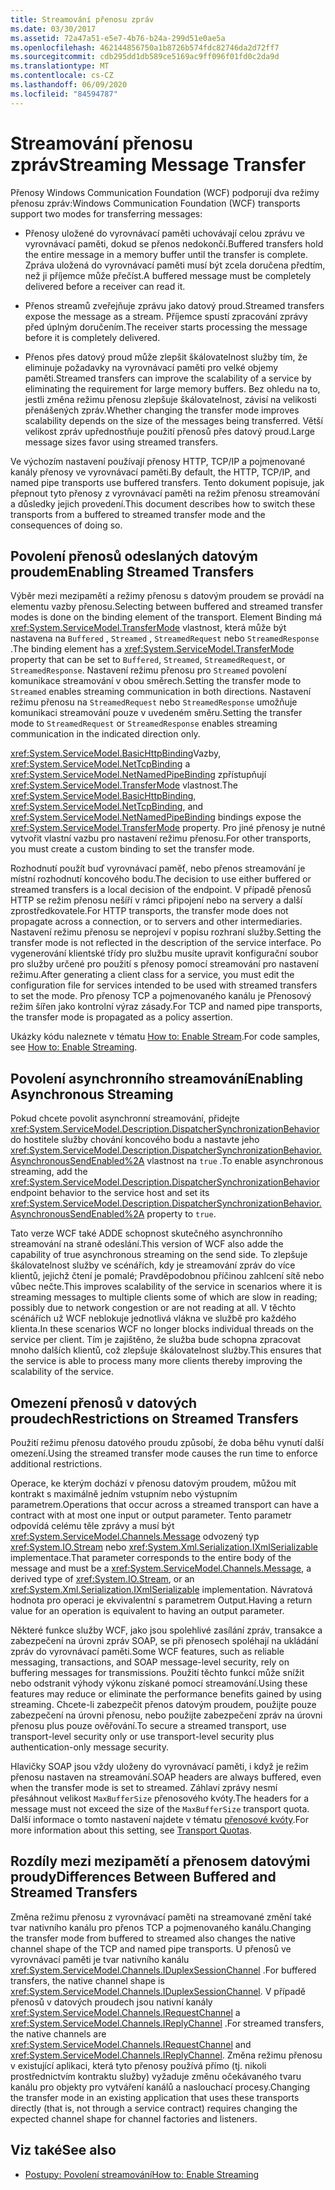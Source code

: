 ```yaml
---
title: Streamování přenosu zpráv
ms.date: 03/30/2017
ms.assetid: 72a47a51-e5e7-4b76-b24a-299d51e0ae5a
ms.openlocfilehash: 462144856750a1b8726b574fdc82746da2d72ff7
ms.sourcegitcommit: cdb295dd1db589ce5169ac9ff096f01fd0c2da9d
ms.translationtype: MT
ms.contentlocale: cs-CZ
ms.lasthandoff: 06/09/2020
ms.locfileid: "84594787"
---
```

# <a name="streaming-message-transfer"></a><span data-ttu-id="de8a6-102">Streamování přenosu zpráv</span><span class="sxs-lookup"><span data-stu-id="de8a6-102">Streaming Message Transfer</span></span>
<span data-ttu-id="de8a6-103">Přenosy Windows Communication Foundation (WCF) podporují dva režimy přenosu zpráv:</span><span class="sxs-lookup"><span data-stu-id="de8a6-103">Windows Communication Foundation (WCF) transports support two modes for transferring messages:</span></span>  
  
- <span data-ttu-id="de8a6-104">Přenosy uložené do vyrovnávací paměti uchovávají celou zprávu ve vyrovnávací paměti, dokud se přenos nedokončí.</span><span class="sxs-lookup"><span data-stu-id="de8a6-104">Buffered transfers hold the entire message in a memory buffer until the transfer is complete.</span></span> <span data-ttu-id="de8a6-105">Zpráva uložená do vyrovnávací paměti musí být zcela doručena předtím, než ji příjemce může přečíst.</span><span class="sxs-lookup"><span data-stu-id="de8a6-105">A buffered message must be completely delivered before a receiver can read it.</span></span>  
  
- <span data-ttu-id="de8a6-106">Přenos streamů zveřejňuje zprávu jako datový proud.</span><span class="sxs-lookup"><span data-stu-id="de8a6-106">Streamed transfers expose the message as a stream.</span></span> <span data-ttu-id="de8a6-107">Příjemce spustí zpracování zprávy před úplným doručením.</span><span class="sxs-lookup"><span data-stu-id="de8a6-107">The receiver starts processing the message before it is completely delivered.</span></span>  
  
- <span data-ttu-id="de8a6-108">Přenos přes datový proud může zlepšit škálovatelnost služby tím, že eliminuje požadavky na vyrovnávací paměti pro velké objemy paměti.</span><span class="sxs-lookup"><span data-stu-id="de8a6-108">Streamed transfers can improve the scalability of a service by eliminating the requirement for large memory buffers.</span></span> <span data-ttu-id="de8a6-109">Bez ohledu na to, jestli změna režimu přenosu zlepšuje škálovatelnost, závisí na velikosti přenášených zpráv.</span><span class="sxs-lookup"><span data-stu-id="de8a6-109">Whether changing the transfer mode improves scalability depends on the size of the messages being transferred.</span></span> <span data-ttu-id="de8a6-110">Větší velikost zpráv upřednostňuje použití přenosů přes datový proud.</span><span class="sxs-lookup"><span data-stu-id="de8a6-110">Large message sizes favor using streamed transfers.</span></span>  
  
 <span data-ttu-id="de8a6-111">Ve výchozím nastavení používají přenosy HTTP, TCP/IP a pojmenované kanály přenosy ve vyrovnávací paměti.</span><span class="sxs-lookup"><span data-stu-id="de8a6-111">By default, the HTTP, TCP/IP, and named pipe transports use buffered transfers.</span></span> <span data-ttu-id="de8a6-112">Tento dokument popisuje, jak přepnout tyto přenosy z vyrovnávací paměti na režim přenosu streamování a důsledky jejich provedení.</span><span class="sxs-lookup"><span data-stu-id="de8a6-112">This document describes how to switch these transports from a buffered to streamed transfer mode and the consequences of doing so.</span></span>  
  
## <a name="enabling-streamed-transfers"></a><span data-ttu-id="de8a6-113">Povolení přenosů odeslaných datovým proudem</span><span class="sxs-lookup"><span data-stu-id="de8a6-113">Enabling Streamed Transfers</span></span>  
 <span data-ttu-id="de8a6-114">Výběr mezi mezipamětí a režimy přenosu s datovým proudem se provádí na elementu vazby přenosu.</span><span class="sxs-lookup"><span data-stu-id="de8a6-114">Selecting between buffered and streamed transfer modes is done on the binding element of the transport.</span></span> <span data-ttu-id="de8a6-115">Element Binding má <xref:System.ServiceModel.TransferMode> vlastnost, která může být nastavena na `Buffered` , `Streamed` , `StreamedRequest` nebo `StreamedResponse` .</span><span class="sxs-lookup"><span data-stu-id="de8a6-115">The binding element has a <xref:System.ServiceModel.TransferMode> property that can be set to `Buffered`, `Streamed`, `StreamedRequest`, or `StreamedResponse`.</span></span> <span data-ttu-id="de8a6-116">Nastavení režimu přenosu pro `Streamed` povolení komunikace streamování v obou směrech.</span><span class="sxs-lookup"><span data-stu-id="de8a6-116">Setting the transfer mode to `Streamed` enables streaming communication in both directions.</span></span> <span data-ttu-id="de8a6-117">Nastavení režimu přenosu na `StreamedRequest` nebo `StreamedResponse` umožňuje komunikaci streamování pouze v uvedeném směru.</span><span class="sxs-lookup"><span data-stu-id="de8a6-117">Setting the transfer mode to `StreamedRequest` or `StreamedResponse` enables streaming communication in the indicated direction only.</span></span>  
  
 <span data-ttu-id="de8a6-118"><xref:System.ServiceModel.BasicHttpBinding>Vazby, <xref:System.ServiceModel.NetTcpBinding> a <xref:System.ServiceModel.NetNamedPipeBinding> zpřístupňují <xref:System.ServiceModel.TransferMode> vlastnost.</span><span class="sxs-lookup"><span data-stu-id="de8a6-118">The <xref:System.ServiceModel.BasicHttpBinding>, <xref:System.ServiceModel.NetTcpBinding>, and <xref:System.ServiceModel.NetNamedPipeBinding> bindings expose the <xref:System.ServiceModel.TransferMode> property.</span></span> <span data-ttu-id="de8a6-119">Pro jiné přenosy je nutné vytvořit vlastní vazbu pro nastavení režimu přenosu.</span><span class="sxs-lookup"><span data-stu-id="de8a6-119">For other transports, you must create a custom binding to set the transfer mode.</span></span>  
  
 <span data-ttu-id="de8a6-120">Rozhodnutí použít buď vyrovnávací paměť, nebo přenos streamování je místní rozhodnutí koncového bodu.</span><span class="sxs-lookup"><span data-stu-id="de8a6-120">The decision to use either buffered or streamed transfers is a local decision of the endpoint.</span></span> <span data-ttu-id="de8a6-121">V případě přenosů HTTP se režim přenosu nešíří v rámci připojení nebo na servery a další zprostředkovatele.</span><span class="sxs-lookup"><span data-stu-id="de8a6-121">For HTTP transports, the transfer mode does not propagate across a connection, or to servers and other intermediaries.</span></span> <span data-ttu-id="de8a6-122">Nastavení režimu přenosu se neprojeví v popisu rozhraní služby.</span><span class="sxs-lookup"><span data-stu-id="de8a6-122">Setting the transfer mode is not reflected in the description of the service interface.</span></span> <span data-ttu-id="de8a6-123">Po vygenerování klientské třídy pro službu musíte upravit konfigurační soubor pro služby určené pro použití s přenosy pomocí streamování pro nastavení režimu.</span><span class="sxs-lookup"><span data-stu-id="de8a6-123">After generating a client class for a service, you must edit the configuration file for services intended to be used with streamed transfers to set the mode.</span></span> <span data-ttu-id="de8a6-124">Pro přenosy TCP a pojmenovaného kanálu je Přenosový režim šířen jako kontrolní výraz zásady.</span><span class="sxs-lookup"><span data-stu-id="de8a6-124">For TCP and named pipe transports, the transfer mode is propagated as a policy assertion.</span></span>  
  
 <span data-ttu-id="de8a6-125">Ukázky kódu naleznete v tématu [How to: Enable Stream](how-to-enable-streaming.md).</span><span class="sxs-lookup"><span data-stu-id="de8a6-125">For code samples, see [How to: Enable Streaming](how-to-enable-streaming.md).</span></span>  
  
## <a name="enabling-asynchronous-streaming"></a><span data-ttu-id="de8a6-126">Povolení asynchronního streamování</span><span class="sxs-lookup"><span data-stu-id="de8a6-126">Enabling Asynchronous Streaming</span></span>  
 <span data-ttu-id="de8a6-127">Pokud chcete povolit asynchronní streamování, přidejte <xref:System.ServiceModel.Description.DispatcherSynchronizationBehavior> do hostitele služby chování koncového bodu a nastavte jeho <xref:System.ServiceModel.Description.DispatcherSynchronizationBehavior.AsynchronousSendEnabled%2A> vlastnost na `true` .</span><span class="sxs-lookup"><span data-stu-id="de8a6-127">To enable asynchronous streaming, add the  <xref:System.ServiceModel.Description.DispatcherSynchronizationBehavior> endpoint behavior to the service host and set its <xref:System.ServiceModel.Description.DispatcherSynchronizationBehavior.AsynchronousSendEnabled%2A> property to `true`.</span></span>  
  
 <span data-ttu-id="de8a6-128">Tato verze WCF také ADDE schopnost skutečného asynchronního streamování na straně odeslání.</span><span class="sxs-lookup"><span data-stu-id="de8a6-128">This version of WCF also adde the capability of true asynchronous streaming on the send side.</span></span> <span data-ttu-id="de8a6-129">To zlepšuje škálovatelnost služby ve scénářích, kdy je streamování zpráv do více klientů, jejichž čtení je pomalé; Pravděpodobnou příčinou zahlcení sítě nebo vůbec nečte.</span><span class="sxs-lookup"><span data-stu-id="de8a6-129">This improves scalability of the service in scenarios where it is streaming messages to multiple clients some of which are slow in reading; possibly due to network congestion or are not reading at all.</span></span> <span data-ttu-id="de8a6-130">V těchto scénářích už WCF neblokuje jednotlivá vlákna ve službě pro každého klienta.</span><span class="sxs-lookup"><span data-stu-id="de8a6-130">In these scenarios WCF no longer blocks individual threads on the service per client.</span></span> <span data-ttu-id="de8a6-131">Tím je zajištěno, že služba bude schopna zpracovat mnoho dalších klientů, což zlepšuje škálovatelnost služby.</span><span class="sxs-lookup"><span data-stu-id="de8a6-131">This ensures that the service is able to process many more clients thereby improving the scalability of the service.</span></span>  
  
## <a name="restrictions-on-streamed-transfers"></a><span data-ttu-id="de8a6-132">Omezení přenosů v datových proudech</span><span class="sxs-lookup"><span data-stu-id="de8a6-132">Restrictions on Streamed Transfers</span></span>  
 <span data-ttu-id="de8a6-133">Použití režimu přenosu datového proudu způsobí, že doba běhu vynutí další omezení.</span><span class="sxs-lookup"><span data-stu-id="de8a6-133">Using the streamed transfer mode causes the run time to enforce additional restrictions.</span></span>  
  
 <span data-ttu-id="de8a6-134">Operace, ke kterým dochází v přenosu datovým proudem, můžou mít kontrakt s maximálně jedním vstupním nebo výstupním parametrem.</span><span class="sxs-lookup"><span data-stu-id="de8a6-134">Operations that occur across a streamed transport can have a contract with at most one input or output parameter.</span></span> <span data-ttu-id="de8a6-135">Tento parametr odpovídá celému těle zprávy a musí být <xref:System.ServiceModel.Channels.Message> odvozený typ <xref:System.IO.Stream> nebo <xref:System.Xml.Serialization.IXmlSerializable> implementace.</span><span class="sxs-lookup"><span data-stu-id="de8a6-135">That parameter corresponds to the entire body of the message and must be a <xref:System.ServiceModel.Channels.Message>, a derived type of <xref:System.IO.Stream>, or an <xref:System.Xml.Serialization.IXmlSerializable> implementation.</span></span> <span data-ttu-id="de8a6-136">Návratová hodnota pro operaci je ekvivalentní s parametrem Output.</span><span class="sxs-lookup"><span data-stu-id="de8a6-136">Having a return value for an operation is equivalent to having an output parameter.</span></span>  
  
 <span data-ttu-id="de8a6-137">Některé funkce služby WCF, jako jsou spolehlivé zasílání zpráv, transakce a zabezpečení na úrovni zpráv SOAP, se při přenosech spoléhají na ukládání zpráv do vyrovnávací paměti.</span><span class="sxs-lookup"><span data-stu-id="de8a6-137">Some WCF features, such as reliable messaging, transactions, and SOAP message-level security, rely on buffering messages for transmissions.</span></span> <span data-ttu-id="de8a6-138">Použití těchto funkcí může snížit nebo odstranit výhody výkonu získané pomocí streamování.</span><span class="sxs-lookup"><span data-stu-id="de8a6-138">Using these features may reduce or eliminate the performance benefits gained by using streaming.</span></span> <span data-ttu-id="de8a6-139">Chcete-li zabezpečit přenos datovým proudem, použijte pouze zabezpečení na úrovni přenosu, nebo použijte zabezpečení zpráv na úrovni přenosu plus pouze ověřování.</span><span class="sxs-lookup"><span data-stu-id="de8a6-139">To secure a streamed transport, use transport-level security only or use transport-level security plus authentication-only message security.</span></span>  
  
 <span data-ttu-id="de8a6-140">Hlavičky SOAP jsou vždy uloženy do vyrovnávací paměti, i když je režim přenosu nastaven na streamování.</span><span class="sxs-lookup"><span data-stu-id="de8a6-140">SOAP headers are always buffered, even when the transfer mode is set to streamed.</span></span> <span data-ttu-id="de8a6-141">Záhlaví zprávy nesmí přesáhnout velikost `MaxBufferSize` přenosového kvóty.</span><span class="sxs-lookup"><span data-stu-id="de8a6-141">The headers for a message must not exceed the size of the `MaxBufferSize` transport quota.</span></span> <span data-ttu-id="de8a6-142">Další informace o tomto nastavení najdete v tématu [přenosové kvóty](transport-quotas.md).</span><span class="sxs-lookup"><span data-stu-id="de8a6-142">For more information about this setting, see [Transport Quotas](transport-quotas.md).</span></span>  
  
## <a name="differences-between-buffered-and-streamed-transfers"></a><span data-ttu-id="de8a6-143">Rozdíly mezi mezipamětí a přenosem datovými proudy</span><span class="sxs-lookup"><span data-stu-id="de8a6-143">Differences Between Buffered and Streamed Transfers</span></span>  
 <span data-ttu-id="de8a6-144">Změna režimu přenosu z vyrovnávací paměti na streamované změní také tvar nativního kanálu pro přenos TCP a pojmenovaného kanálu.</span><span class="sxs-lookup"><span data-stu-id="de8a6-144">Changing the transfer mode from buffered to streamed also changes the native channel shape of the TCP and named pipe transports.</span></span> <span data-ttu-id="de8a6-145">U přenosů ve vyrovnávací paměti je tvar nativního kanálu <xref:System.ServiceModel.Channels.IDuplexSessionChannel> .</span><span class="sxs-lookup"><span data-stu-id="de8a6-145">For buffered transfers, the native channel shape is <xref:System.ServiceModel.Channels.IDuplexSessionChannel>.</span></span> <span data-ttu-id="de8a6-146">V případě přenosů v datových proudech jsou nativní kanály <xref:System.ServiceModel.Channels.IRequestChannel> a <xref:System.ServiceModel.Channels.IReplyChannel> .</span><span class="sxs-lookup"><span data-stu-id="de8a6-146">For streamed transfers, the native channels are <xref:System.ServiceModel.Channels.IRequestChannel> and <xref:System.ServiceModel.Channels.IReplyChannel>.</span></span> <span data-ttu-id="de8a6-147">Změna režimu přenosu v existující aplikaci, která tyto přenosy používá přímo (tj. nikoli prostřednictvím kontraktu služby) vyžaduje změnu očekávaného tvaru kanálu pro objekty pro vytváření kanálů a naslouchací procesy.</span><span class="sxs-lookup"><span data-stu-id="de8a6-147">Changing the transfer mode in an existing application that uses these transports directly (that is, not through a service contract) requires changing the expected channel shape for channel factories and listeners.</span></span>  
  
## <a name="see-also"></a><span data-ttu-id="de8a6-148">Viz také</span><span class="sxs-lookup"><span data-stu-id="de8a6-148">See also</span></span>

- [<span data-ttu-id="de8a6-149">Postupy: Povolení streamování</span><span class="sxs-lookup"><span data-stu-id="de8a6-149">How to: Enable Streaming</span></span>](how-to-enable-streaming.md)
